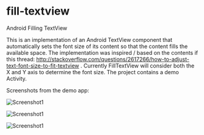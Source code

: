 fill-textview
===================

Android Filling TextView

This is an implementation of an Android TextView component that automatically sets the font size of its content so that the content fills the available space. The implementation was
inspired / based on the contents if this thread: http://stackoverflow.com/questions/2617266/how-to-adjust-text-font-size-to-fit-textview . Currently FillTextView will consider both the X
and Y axis to determine the font size. The project contains a demo Activity.

Screenshots from the demo app:

![Screenshot1](https://raw.github.com/rzsombor/fill-textview/master/Docs/Screenshots/shot1.png)

![Screenshot1](https://raw.github.com/rzsombor/fill-textview/master/Docs/Screenshots/shot2.png)

![Screenshot1](https://raw.github.com/rzsombor/fill-textview/master/Docs/Screenshots/shot3.png)
